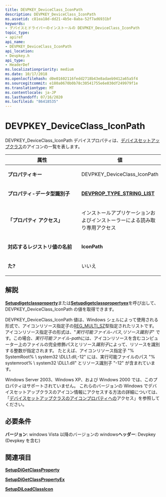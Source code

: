 ```yaml
---
title: DEVPKEY_DeviceClass_IconPath
description: DEVPKEY_DeviceClass_IconPath
ms.assetid: c81ea18d-dd21-4b5e-8aba-52f7ad6931bf
keywords:
- デバイスとドライバーのインストールの DEVPKEY_DeviceClass_IconPath
topic_type:
- apiref
api_name:
- DEVPKEY_DeviceClass_IconPath
api_location:
- Devpkey.h
api_type:
- HeaderDef
ms.localizationpriority: medium
ms.date: 10/17/2018
ms.openlocfilehash: d0e01602116fedd2718b43e8adaeb9412a65a5f4
ms.sourcegitcommit: e180a0670b0b78c30541755e6e030df249979f1e
ms.translationtype: MT
ms.contentlocale: ja-JP
ms.lasthandoff: 07/16/2020
ms.locfileid: "86418535"
---
```

# <a name="devpkey_deviceclass_iconpath"></a>DEVPKEY_DeviceClass_IconPath


DEVPKEY_DeviceClass_IconPath デバイスプロパティは、[デバイスセットアップクラス](https://docs.microsoft.com/windows-hardware/drivers/install/device-setup-classes)のアイコンの一覧を表します。

<table>
<colgroup>
<col width="50%" />
<col width="50%" />
</colgroup>
<thead>
<tr>
<th>属性</th>
<th>値</th>
</tr>
</thead>
<tbody>
<tr class="odd">
<td align="left"><p><strong>プロパティキー</strong></p></td>
<td align="left"><p>DEVPKEY_DeviceClass_IconPath</p></td>
</tr>
<tr class="even">
<td align="left"><p><strong>プロパティ-データ型識別子</strong></p></td>
<td align="left"><p><a href="devprop-type-string-list.md" data-raw-source="[&lt;strong&gt;DEVPROP_TYPE_STRING_LIST&lt;/strong&gt;](devprop-type-string-list.md)"><strong>DEVPROP_TYPE_STRING_LIST</strong></a></p></td>
</tr>
<tr class="odd">
<td align="left"><p><strong>「プロパティ アクセス」</strong></p></td>
<td align="left"><p>インストールアプリケーションおよびインストーラーによる読み取り専用アクセス</p></td>
</tr>
<tr class="even">
<td align="left"><p><strong>対応するレジストリ値の名前</strong></p></td>
<td align="left"><p><strong>IconPath</strong></p></td>
</tr>
<tr class="odd">
<td align="left"><p><strong>た?</strong></p></td>
<td align="left"><p>いいえ</p></td>
</tr>
</tbody>
</table>

 

<a name="remarks"></a>解説
-------

[**Setupdigetclassproperty**](https://docs.microsoft.com/windows/desktop/api/setupapi/nf-setupapi-setupdigetclasspropertyw)または[**Setupdigetclasspropertyex**](https://docs.microsoft.com/windows/desktop/api/setupapi/nf-setupapi-setupdigetclasspropertyexw)を呼び出して、DEVPKEY_DeviceClass_IconPath の値を取得できます。

DEVPKEY_DeviceClass_IconPath 値は、Windows シェルによって使用される形式で、アイコンリソース指定子の[REG_MULTI_SZ](https://docs.microsoft.com/windows/desktop/SysInfo/registry-value-types)型指定されたリストです。 アイコンリソース指定子の形式は、"*実行可能ファイル-パス*,*リソース識別子*" です。この場合、*実行可能ファイル-path*には、アイコンリソースを含むコンピューター上のファイルの完全修飾パスとリソース*識別子*によって、リソースを識別する整数が指定されます。 たとえば、アイコンリソース指定子 "% SystemRoot% \\ system32 \\DLL1.dll,-12" には、実行可能ファイルのパス "% systemroot% \\ system32 \\DLL1.dll" とリソース識別子 "-12" が含まれています。

Windows Server 2003、Windows XP、および Windows 2000 では、このプロパティはサポートされていません。 これらのバージョンの Windows でデバイスセットアップクラスのアイコン情報にアクセスする方法の詳細については、「[デバイスセットアップクラスのアイコンプロパティへの](https://docs.microsoft.com/windows-hardware/drivers/install/accessing-icon-properties-of-a-device-setup-class)アクセス」を参照してください。

<a name="requirements"></a>必要条件
------------

**バージョン**: windows Vista 以降のバージョンの windows**ヘッダー**: Devpkey (Devpkey を含む)


## <a name="see-also"></a>関連項目


[**SetupDiGetClassProperty**](https://docs.microsoft.com/windows/desktop/api/setupapi/nf-setupapi-setupdigetclasspropertyw)

[**SetupDiGetClassPropertyEx**](https://docs.microsoft.com/windows/desktop/api/setupapi/nf-setupapi-setupdigetclasspropertyexw)

[**SetupDiLoadClassIcon**](https://docs.microsoft.com/windows/desktop/api/setupapi/nf-setupapi-setupdiloadclassicon)

 

 






